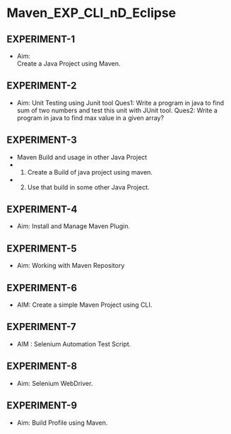 # Maven_EXP_CLI_nD_Eclipse


## EXPERIMENT-1
 
* Aim:  
 Create a Java Project using Maven.

## EXPERIMENT-2

*  Aim:     Unit  Testing  using  Junit  tool
Ques1: Write a program in java to find sum of two numbers and test this unit with JUnit tool.
Ques2:  Write a program in java to find max value in a given array?

## EXPERIMENT-3
* Maven Build and usage in other Java Project
* 1. Create a Build of java project using maven. 
* 2. Use that build in some other Java Project.

## EXPERIMENT-4

* Aim: Install and Manage Maven Plugin.


## EXPERIMENT-5
* Aim: Working with Maven Repository

## EXPERIMENT-6
* AIM: Create a simple Maven Project using CLI.


## EXPERIMENT-7
* AIM :   Selenium Automation Test Script.

## EXPERIMENT-8
* Aim: Selenium WebDriver.

## EXPERIMENT-9

* Aim: Build Profile using Maven.

